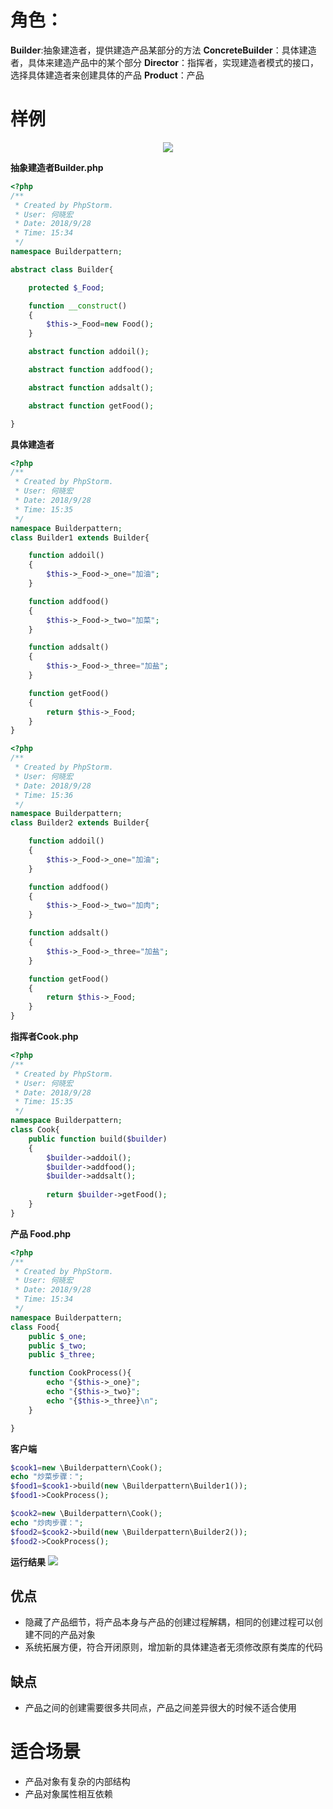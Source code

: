 ﻿# 角色：
**Builder**:抽象建造者，提供建造产品某部分的方法
**ConcreteBuilder**：具体建造者，具体来建造产品中的某个部分
**Director**：指挥者，实现建造者模式的接口，选择具体建造者来创建具体的产品
**Product**：产品


# 样例

<div align=center>
<img src=https://img-blog.csdn.net/20180928162930889?/text/aHR0cHM6Ly9ibG9nLmNzZG4ubmV0L3NodXhuaHM=/font/5a6L5L2T/fontsize/400/fill/I0JBQkFCMA==/dissolve/70>
</div>

**抽象建造者Builder.php**
```php
<?php
/**
 * Created by PhpStorm.
 * User: 何晓宏
 * Date: 2018/9/28
 * Time: 15:34
 */
namespace Builderpattern;

abstract class Builder{

    protected $_Food;

    function __construct()
    {
        $this->_Food=new Food();
    }

    abstract function addoil();

    abstract function addfood();

    abstract function addsalt();

    abstract function getFood();

}
```
**具体建造者**
```php
<?php
/**
 * Created by PhpStorm.
 * User: 何晓宏
 * Date: 2018/9/28
 * Time: 15:35
 */
namespace Builderpattern;
class Builder1 extends Builder{

    function addoil()
    {
        $this->_Food->_one="加油";
    }

    function addfood()
    {
        $this->_Food->_two="加菜";
    }

    function addsalt()
    {
        $this->_Food->_three="加盐";
    }

    function getFood()
    {
        return $this->_Food;
    }
}
```
```php
<?php
/**
 * Created by PhpStorm.
 * User: 何晓宏
 * Date: 2018/9/28
 * Time: 15:36
 */
namespace Builderpattern;
class Builder2 extends Builder{

    function addoil()
    {
        $this->_Food->_one="加油";
    }

    function addfood()
    {
        $this->_Food->_two="加肉";
    }

    function addsalt()
    {
        $this->_Food->_three="加盐";
    }

    function getFood()
    {
        return $this->_Food;
    }
}
```
**指挥者Cook.php**
```php
<?php
/**
 * Created by PhpStorm.
 * User: 何晓宏
 * Date: 2018/9/28
 * Time: 15:35
 */
namespace Builderpattern;
class Cook{
    public function build($builder)
    {
        $builder->addoil();
        $builder->addfood();
        $builder->addsalt();
        
        return $builder->getFood();
    }
}
```
**产品 Food.php**
```php
<?php
/**
 * Created by PhpStorm.
 * User: 何晓宏
 * Date: 2018/9/28
 * Time: 15:34
 */
namespace Builderpattern;
class Food{
    public $_one;
    public $_two;
    public $_three;

    function CookProcess(){
        echo "{$this->_one}";
        echo "{$this->_two}";
        echo "{$this->_three}\n";
    }

}
```
**客户端**
```php
$cook1=new \Builderpattern\Cook();
echo "炒菜步骤：";
$food1=$cook1->build(new \Builderpattern\Builder1());
$food1->CookProcess();

$cook2=new \Builderpattern\Cook();
echo "炒肉步骤：";
$food2=$cook2->build(new \Builderpattern\Builder2());
$food2->CookProcess();
```
**运行结果**
![](https://img-blog.csdn.net/20180928162609964?/text/aHR0cHM6Ly9ibG9nLmNzZG4ubmV0L3NodXhuaHM=/font/5a6L5L2T/fontsize/400/fill/I0JBQkFCMA==/dissolve/70)

## 优点
- 隐藏了产品细节，将产品本身与产品的创建过程解耦，相同的创建过程可以创建不同的产品对象
- 系统拓展方便，符合开闭原则，增加新的具体建造者无须修改原有类库的代码

## 缺点
- 产品之间的创建需要很多共同点，产品之间差异很大的时候不适合使用

# 适合场景
- 产品对象有复杂的内部结构
-  产品对象属性相互依赖

